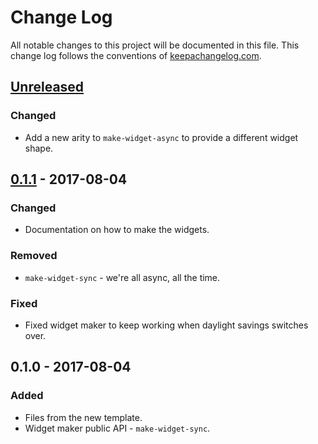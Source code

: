 # Change Log
All notable changes to this project will be documented in this file. This change log follows the conventions of [keepachangelog.com](http://keepachangelog.com/).

## [Unreleased]
### Changed
- Add a new arity to `make-widget-async` to provide a different widget shape.

## [0.1.1] - 2017-08-04
### Changed
- Documentation on how to make the widgets.

### Removed
- `make-widget-sync` - we're all async, all the time.

### Fixed
- Fixed widget maker to keep working when daylight savings switches over.

## 0.1.0 - 2017-08-04
### Added
- Files from the new template.
- Widget maker public API - `make-widget-sync`.

[Unreleased]: https://github.com/your-name/sigsci-gateway/compare/0.1.1...HEAD
[0.1.1]: https://github.com/your-name/sigsci-gateway/compare/0.1.0...0.1.1
